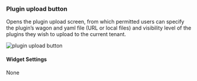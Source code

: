 ### Plugin upload button
Opens the plugin upload screen, from which permitted users can specify the plugin’s wagon and yaml file (URL or local files) and visibility level of the plugins they wish to upload to the current tenant. 

![plugin upload button](https://docs.cloudify.co/4.5.0/images/ui/widgets/plugin_upload_button.png)

#### Widget Settings
None
